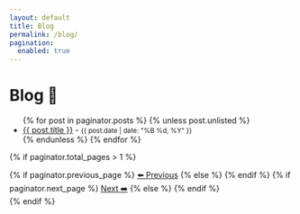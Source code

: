 ```yaml
---
layout: default
title: Blog
permalink: /blog/
pagination:
  enabled: true
---
```


<h1>Blog 📔</h1>

<ul>
  {% for post in paginator.posts %}
    {% unless post.unlisted %}
      <li>
        <a href="{{ post.url }}">{{ post.title }}</a> - <small>{{ post.date | date: "%B %d, %Y" }}</small>
      </li>
    {% endunless %}
  {% endfor %}
</ul>

<!-- Pagination Links -->
{% if paginator.total_pages > 1 %}
  <nav class="pagination-nav">
    {% if paginator.previous_page %}
      <a class="prev" href="{{ paginator.previous_page_path }}">⬅️ Previous</a>
    {% else %}
      <span></span>
    {% endif %}
    {% if paginator.next_page %}
      <a class="next" href="{{ paginator.next_page_path }}">Next ➡️</a>
    {% else %}
      <span></span>
    {% endif %}
  </nav>
{% endif %}